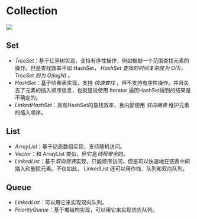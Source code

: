 # Collection

![][image-1]

## Set
* *TreeSet*：基于红黑树实现，支持有序性操作，例如根据一个范围查找元素的操作。但是查找效率不如 HashSet， _HashSet 查找的时间复杂度为 O(1)，TreeSet 则为 O(logN)_ 。 
* *HashSet*：基于哈希表实现，支持 _快速查找_ ，但不支持有序性操作。并且失去了元素的插入顺序信息，也就是说使用 Iterator 遍历HashSet得到的结果是不确定的。 
* *LinkedHashSet*：具有HashSet的查找效率，且内部使用 _双向链表_ 维护元素的插入顺序。

## List
* *ArrayList*：基于动态数组实现，支持随机访问。 
* *Vector*：和 ArrayList 类似，但它是*线程安全*的。 
* *LinkedList*：基于*双向链表*实现，只能顺序访问，但是可以快速地在链表中间插入和删除元素。不仅如此， LinkedList 还可以用作栈、队列和双向队列。

## Queue
* *LinkedList*：可以用它来实现双向队列。 
* *PriorityQueue*：基于堆结构实现，可以用它来实现优先队列。

[image-1]:	https://raw.githubusercontent.com/zhangpengnian/ImageRepository/master/img/20191025083058.png